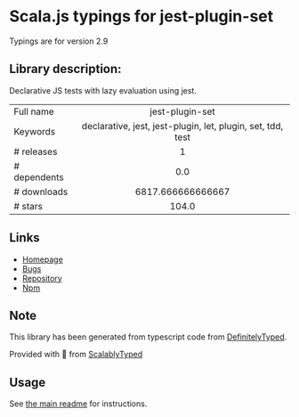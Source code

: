 
# Scala.js typings for jest-plugin-set

Typings are for version 2.9

## Library description:
Declarative JS tests with lazy evaluation using jest.

|                    |                 |
| ------------------ | :-------------: |
| Full name          | jest-plugin-set |
| Keywords           | declarative, jest, jest-plugin, let, plugin, set, tdd, test |
| # releases         | 1 |
| # dependents       | 0.0 |
| # downloads        | 6817.666666666667 |
| # stars            | 104.0 |

## Links
- [Homepage](https://github.com/negativetwelve/jest-plugins)
- [Bugs](https://github.com/negativetwelve/jest-plugins/issues)
- [Repository](https://github.com/negativetwelve/jest-plugins)
- [Npm](https://www.npmjs.com/package/jest-plugin-set)
    


## Note
This library has been generated from typescript code from [DefinitelyTyped](https://definitelytyped.org).

Provided with :purple_heart: from [ScalablyTyped](https://github.com/oyvindberg/ScalablyTyped)

## Usage
See [the main readme](../../readme.md) for instructions.


